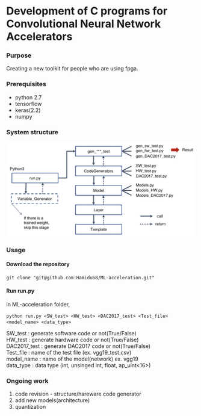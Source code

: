 # Development of C programs for Convolutional Neural Network Accelerators

### Purpose
Creating a new toolkit for people who are using fpga.   

### Prerequisites
* python 2.7
* tensorflow
* keras(2.2)
* numpy

### System structure
![structure](./image/structure.jpeg)
  

### Usage

#### Download the repository

```
git clone "git@github.com:Hamidu68/ML-acceleration.git"
```

#### Run run.py

in ML-acceleration folder,
```
python run.py <SW_test> <HW_test> <DAC2017_test> <Test_file> <model_name> <data_type>
```
SW_test : generate software code or not(True/False)  
HW_test : generate hardware code or not(True/False)  
DAC2017_test : generate DAC2017 code or not(True/False)  
Test_file : name of the test file (ex. vgg19_test.csv)  
model_name : name of the model(network) ex. vgg19  
data_type : data type (int, unsinged int, float, ap_uint<16>)  

 
 ### Ongoing work
 1. code revision - structure/hareware code generator   
 2. add new models(architecture)   
 3. quantization
